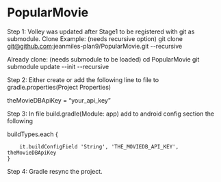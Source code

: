 # PopularMovie

Step 1:
Volley was updated after Stage1 to be registered with git as submodule. 
Clone Example:  (needs recursive option)
git clone git@github.com:jeanmiles-plan9/PopularMovie.git --recursive

Already clone: (needs submodule to be loaded)
cd PopularMovie
git submodule update --init --recursive


Step 2:
Either create or add the following line to file to gradle.properties(Project Properties)

theMovieDBApiKey = “your_api_key”



Step 3:
In file build.gradle(Module: app)
add to android config section the following 

buildTypes.each {

        it.buildConfigField 'String', 'THE_MOVIEDB_API_KEY', theMovieDBApiKey
    }
    
    
Step 4:
Gradle resync the project.

